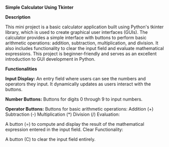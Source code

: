 **Simple Calculator Using Tkinter**

**Description**

This mini project is a basic calculator application built using Python's tkinter library, which is used to create graphical user interfaces (GUIs). The calculator provides a simple interface with buttons to perform basic arithmetic operations: addition, subtraction, multiplication, and division. It also includes functionality to clear the input field and evaluate mathematical expressions.
This project is beginner-friendly and serves as an excellent introduction to GUI development in Python.

**Functionalities**

**Input Display:**
An entry field where users can see the numbers and operators they input.
It dynamically updates as users interact with the buttons.

**Number Buttons:**
Buttons for digits 0 through 9 to input numbers.

**Operator Buttons:**
Buttons for basic arithmetic operations:
Addition (+)
Subtraction (-)
Multiplication (*)
Division (/)
Evaluation:

A button (=) to compute and display the result of the mathematical expression entered in the input field.
Clear Functionality:

A button (C) to clear the input field entirely.
